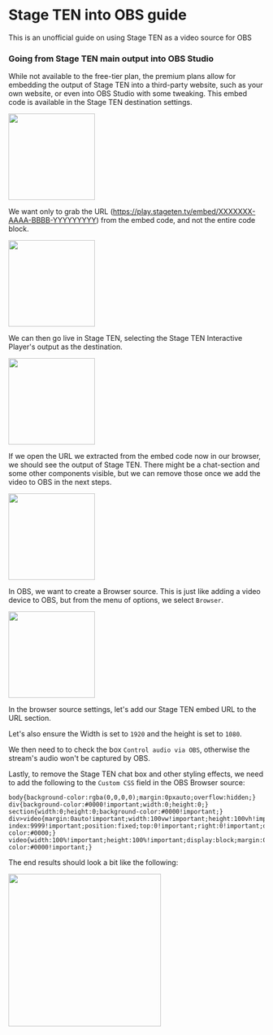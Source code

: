 # Stage TEN into OBS guide

This is an unofficial guide on using Stage TEN as a video source for OBS

### Going from Stage TEN main output into OBS Studio

While not available to the free-tier plan, the premium plans allow for embedding the output of Stage TEN into a third-party website, such as your own website, or even into OBS Studio with some tweaking. This embed code is available in the Stage TEN destination settings.

<img src="https://user-images.githubusercontent.com/2575698/203494522-90279f82-b99b-44f6-9851-90000c7a6835.png" height="170" />

We want only to grab the URL (https://play.stageten.tv/embed/XXXXXXX-AAAA-BBBB-YYYYYYYYY) from the embed code, and not the entire code block.

<img src="https://user-images.githubusercontent.com/2575698/203493911-7b225b92-81a4-40f9-ba47-d51738253aad.png" height="170" />

We can then go live in Stage TEN, selecting the Stage TEN Interactive Player's output as the destination. 

<img src="https://user-images.githubusercontent.com/2575698/203497924-8e9371fc-9098-4409-883d-857fc99e0bbb.png" height="170" />


If we open the URL we extracted from the embed code now in our browser, we should see the output of Stage TEN.  There might be a chat-section and some other components visible, but we can remove those once we add the video to OBS in the next steps.

<img src="https://user-images.githubusercontent.com/2575698/203493652-d81e92f9-e21e-4489-9273-3b8f4863cd16.png" height="170" />


In OBS, we want to create a Browser source. This is just like adding a video device to OBS, but from the menu of options, we select `Browser`.

<img src="https://user-images.githubusercontent.com/2575698/203499296-b34b0a08-7d0f-4948-b2f8-8058c18e2aed.png" height="170" />

In the browser source settings, let's add our Stage TEN embed URL to the URL section.

Let's also ensure the Width is set to `1920` and the height is set to `1080`.

We then need to to check the box `Control audio via OBS`, otherwise the stream's audio won't be captured by OBS.

Lastly, to remove the Stage TEN chat box and other styling effects, we need to add the following to the `Custom CSS` field in the OBS Browser source:
```
body{background-color:rgba(0,0,0,0);margin:0pxauto;overflow:hidden;}
div{background-color:#0000!important;width:0;height:0;}
section{width:0;height:0;background-color:#0000!important;}
div>video{margin:0auto!important;width:100vw!important;height:100vh!important;z-index:9999!important;position:fixed;top:0!important;right:0!important;display:block!important;background-color:#0000;}
video{width:100%!important;height:100%!important;display:block;margin:0auto;padding:0;background-color:#0000!important;}
```

The end results should look a bit like the following:

<img src="https://user-images.githubusercontent.com/2575698/203493136-7c850584-4936-46cc-976b-e27c6e3cd9df.png" width="300" />

